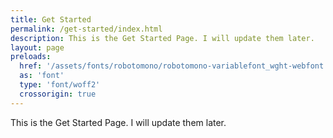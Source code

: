 ```yaml
---
title: Get Started
permalink: /get-started/index.html
description: This is the Get Started Page. I will update them later.
layout: page
preloads:
  href: '/assets/fonts/robotomono/robotomono-variablefont_wght-webfont.woff2'
  as: 'font'
  type: 'font/woff2'
  crossorigin: true
---
```


This is the Get Started Page. I will update them later.
